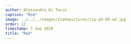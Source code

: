 ```yaml
---
author: Alessandro Di Tecco
caption: "Red"
image: ../../../images/itakepictures/itp-ph-05-wd.jpg
order: 12
timestamp: 7 Sep 2020
title: "Red"
---
```

